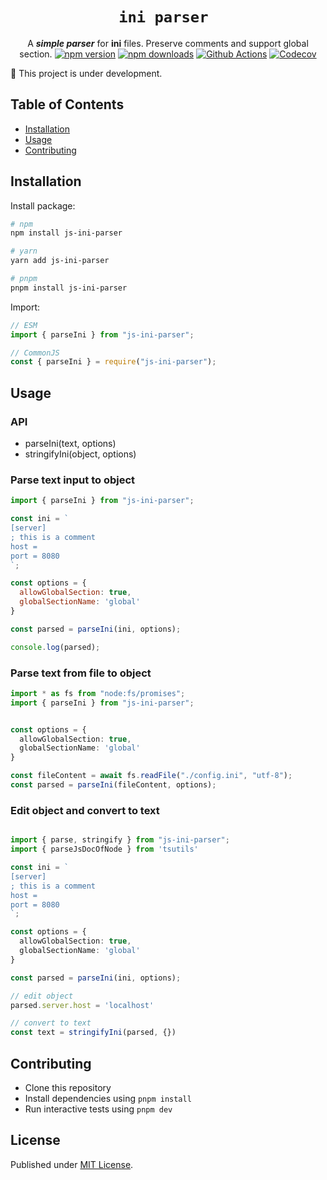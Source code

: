 <div align="center">

# `ini parser `

A ***simple parser*** for **ini** files. Preserve comments and support global section.
[![npm version][npm-version-src]][npm-version-href]
[![npm downloads][npm-downloads-src]][npm-downloads-href]
[![Github Actions][github-actions-src]][github-actions-href]
[![Codecov][codecov-src]][codecov-href]

</div>

🚧 This project is under development.

## Table of Contents
- [Installation](#installation)
- [Usage](#usage)
- [Contributing](#contributing)


## Installation
Install package:

```sh
# npm
npm install js-ini-parser

# yarn
yarn add js-ini-parser

# pnpm
pnpm install js-ini-parser
```

Import:

```js
// ESM
import { parseIni } from "js-ini-parser";

// CommonJS
const { parseIni } = require("js-ini-parser");
```

## Usage

### API
- parseIni(text, options)
- stringifyIni(object, options)


### Parse text input to object
```js
import { parseIni } from "js-ini-parser";

const ini = `
[server]
; this is a comment
host = 
port = 8080
`;

const options = {
  allowGlobalSection: true,
  globalSectionName: 'global'
}

const parsed = parseIni(ini, options);

console.log(parsed);
```

### Parse text from file to object
```ts
import * as fs from "node:fs/promises";
import { parseIni } from "js-ini-parser";


const options = {
  allowGlobalSection: true,
  globalSectionName: 'global'
}

const fileContent = await fs.readFile("./config.ini", "utf-8");
const parsed = parseIni(fileContent, options);


```

### Edit object and convert to text

```ts

import { parse, stringify } from "js-ini-parser";
import { parseJsDocOfNode } from 'tsutils'

const ini = `
[server]
; this is a comment
host =
port = 8080
`;

const options = {
  allowGlobalSection: true,
  globalSectionName: 'global'
}

const parsed = parseIni(ini, options);

// edit object
parsed.server.host = 'localhost'

// convert to text
const text = stringifyIni(parsed, {})


```


## Contributing
- Clone this repository
- Install dependencies using `pnpm install`
- Run interactive tests using `pnpm dev`


## License

Published under [MIT License](./LICENSE).

<!-- Badges -->
[npm-version-href]: https://npmjs.com/package/js-ini-parser
[npm-downloads-href]: https://npmjs.com/package/js-ini-parser
[npm-version-src]: https://img.shields.io/npm/v/js-ini-parser?style=flat-square
[npm-downloads-src]: https://img.shields.io/npm/dm/js-ini-parser?style=flat-square

[github-actions-src]: https://img.shields.io/github/workflow/status/thegostisdead/js-ini-parser/ci/main?style=flat-square
[github-actions-href]: https://github.com/thegostisdead/js-ini-parser/actions?query=workflow%3Aci
[codecov-src]: https://img.shields.io/codecov/c/gh/thegostisdead/js-ini-parser/main?style=flat-square
[codecov-href]: https://codecov.io/gh/thegostisdead/js-ini-parser